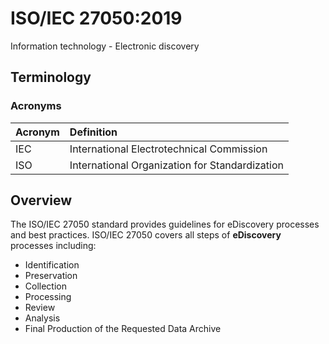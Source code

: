 # ISO/IEC 27050:2019

Information technology - Electronic discovery

## Terminology

### Acronyms

| Acronym | Definition |
| :--- | :--- |
| IEC | International Electrotechnical Commission |
| ISO | International Organization for Standardization |

## Overview

The ISO/IEC 27050 standard provides guidelines for eDiscovery processes and best practices. ISO/IEC 27050 covers all steps of **eDiscovery** processes including:

- Identification
- Preservation
- Collection
- Processing
- Review
- Analysis
- Final Production of the Requested Data Archive